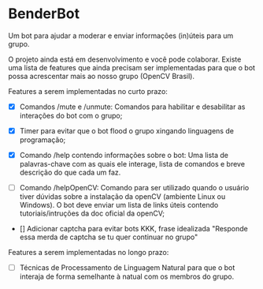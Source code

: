 # BenderBot
Um bot para ajudar a moderar e enviar informações (in)úteis para um grupo.

O projeto ainda está em desenvolvimento e você pode colaborar. Existe uma lista de features que ainda precisam ser implementadas para que o bot possa acrescentar mais ao nosso grupo (OpenCV Brasil).

Features a serem implementadas no curto prazo:

- [x] Comandos /mute e /unmute: Comandos para habilitar e desabilitar as interações do bot com o grupo;

- [x] Timer para evitar que o bot flood o grupo xingando linguagens de programação;

- [x] Comando /help contendo informações sobre o bot: Uma lista de palavras-chave com as quais ele interage, lista de comandos e breve descrição do que cada um faz.

- [ ] Comando /helpOpenCV: Comando para ser utilizado quando o usuário tiver dúvidas sobre a instalação da openCV (ambiente Linux ou Windows). O bot deve enviar um lista de links úteis contendo tutoriais/intruções da doc oficial da openCV;

- [] Adicionar captcha para evitar bots KKK, frase idealizada "Responde essa merda de captcha se tu quer continuar no grupo"


Features a serem implementadas no longo prazo:

- [ ] Técnicas de Processamento de Linguagem Natural para que o bot interaja de forma semelhante à natual com os membros do grupo.
